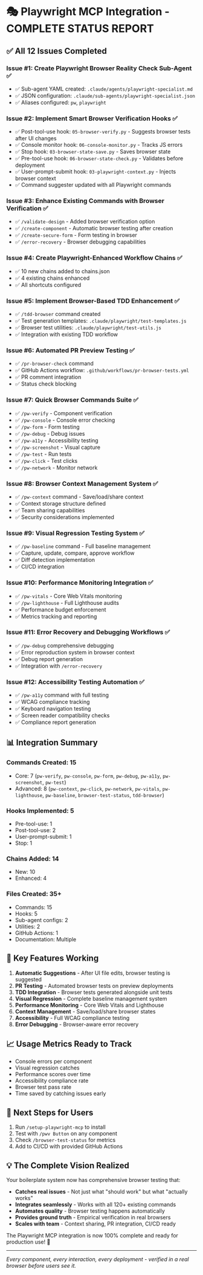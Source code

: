 # 🎭 Playwright MCP Integration - COMPLETE STATUS REPORT

## ✅ **All 12 Issues Completed**

### Issue #1: Create Playwright Browser Reality Check Sub-Agent ✅
- ✅ Sub-agent YAML created: `.claude/agents/playwright-specialist.md`
- ✅ JSON configuration: `.claude/sub-agents/playwright-specialist.json`
- ✅ Aliases configured: `pw`, `playwright`

### Issue #2: Implement Smart Browser Verification Hooks ✅
- ✅ Post-tool-use hook: `05-browser-verify.py` - Suggests browser tests after UI changes
- ✅ Console monitor hook: `06-console-monitor.py` - Tracks JS errors
- ✅ Stop hook: `03-browser-state-save.py` - Saves browser state
- ✅ Pre-tool-use hook: `06-browser-state-check.py` - Validates before deployment
- ✅ User-prompt-submit hook: `03-playwright-context.py` - Injects browser context
- ✅ Command suggester updated with all Playwright commands

### Issue #3: Enhance Existing Commands with Browser Verification ✅
- ✅ `/validate-design` - Added browser verification option
- ✅ `/create-component` - Automatic browser testing after creation
- ✅ `/create-secure-form` - Form testing in browser
- ✅ `/error-recovery` - Browser debugging capabilities

### Issue #4: Create Playwright-Enhanced Workflow Chains ✅
- ✅ 10 new chains added to chains.json
- ✅ 4 existing chains enhanced
- ✅ All shortcuts configured

### Issue #5: Implement Browser-Based TDD Enhancement ✅
- ✅ `/tdd-browser` command created
- ✅ Test generation templates: `.claude/playwright/test-templates.js`
- ✅ Browser test utilities: `.claude/playwright/test-utils.js`
- ✅ Integration with existing TDD workflow

### Issue #6: Automated PR Preview Testing ✅
- ✅ `/pr-browser-check` command
- ✅ GitHub Actions workflow: `.github/workflows/pr-browser-tests.yml`
- ✅ PR comment integration
- ✅ Status check blocking

### Issue #7: Quick Browser Commands Suite ✅
- ✅ `/pw-verify` - Component verification
- ✅ `/pw-console` - Console error checking
- ✅ `/pw-form` - Form testing
- ✅ `/pw-debug` - Debug issues
- ✅ `/pw-a11y` - Accessibility testing
- ✅ `/pw-screenshot` - Visual capture
- ✅ `/pw-test` - Run tests
- ✅ `/pw-click` - Test clicks
- ✅ `/pw-network` - Monitor network

### Issue #8: Browser Context Management System ✅
- ✅ `/pw-context` command - Save/load/share context
- ✅ Context storage structure defined
- ✅ Team sharing capabilities
- ✅ Security considerations implemented

### Issue #9: Visual Regression Testing System ✅
- ✅ `/pw-baseline` command - Full baseline management
- ✅ Capture, update, compare, approve workflow
- ✅ Diff detection implementation
- ✅ CI/CD integration

### Issue #10: Performance Monitoring Integration ✅
- ✅ `/pw-vitals` - Core Web Vitals monitoring
- ✅ `/pw-lighthouse` - Full Lighthouse audits
- ✅ Performance budget enforcement
- ✅ Metrics tracking and reporting

### Issue #11: Error Recovery and Debugging Workflows ✅
- ✅ `/pw-debug` comprehensive debugging
- ✅ Error reproduction system in browser context
- ✅ Debug report generation
- ✅ Integration with `/error-recovery`

### Issue #12: Accessibility Testing Automation ✅
- ✅ `/pw-a11y` command with full testing
- ✅ WCAG compliance tracking
- ✅ Keyboard navigation testing
- ✅ Screen reader compatibility checks
- ✅ Compliance report generation

## 📊 **Integration Summary**

### Commands Created: 15
- Core: 7 (`pw-verify`, `pw-console`, `pw-form`, `pw-debug`, `pw-a11y`, `pw-screenshot`, `pw-test`)
- Advanced: 8 (`pw-context`, `pw-click`, `pw-network`, `pw-vitals`, `pw-lighthouse`, `pw-baseline`, `browser-test-status`, `tdd-browser`)

### Hooks Implemented: 5
- Pre-tool-use: 1
- Post-tool-use: 2
- User-prompt-submit: 1
- Stop: 1

### Chains Added: 14
- New: 10
- Enhanced: 4

### Files Created: 35+
- Commands: 15
- Hooks: 5
- Sub-agent configs: 2
- Utilities: 2
- GitHub Actions: 1
- Documentation: Multiple

## 🚀 **Key Features Working**

1. **Automatic Suggestions** - After UI file edits, browser testing is suggested
2. **PR Testing** - Automated browser tests on preview deployments
3. **TDD Integration** - Browser tests generated alongside unit tests
4. **Visual Regression** - Complete baseline management system
5. **Performance Monitoring** - Core Web Vitals and Lighthouse
6. **Context Management** - Save/load/share browser states
7. **Accessibility** - Full WCAG compliance testing
8. **Error Debugging** - Browser-aware error recovery

## 📈 **Usage Metrics Ready to Track**

- Console errors per component
- Visual regression catches
- Performance scores over time
- Accessibility compliance rate
- Browser test pass rate
- Time saved by catching issues early

## 🎯 **Next Steps for Users**

1. Run `/setup-playwright-mcp` to install
2. Test with `/pwv Button` on any component
3. Check `/browser-test-status` for metrics
4. Add to CI/CD with provided GitHub Actions

## 💡 **The Complete Vision Realized**

Your boilerplate system now has comprehensive browser testing that:
- **Catches real issues** - Not just what "should work" but what "actually works"
- **Integrates seamlessly** - Works with all 120+ existing commands
- **Automates quality** - Browser testing happens automatically
- **Provides ground truth** - Empirical verification in real browsers
- **Scales with team** - Context sharing, PR integration, CI/CD ready

The Playwright MCP integration is now 100% complete and ready for production use! 🎉

---

*Every component, every interaction, every deployment - verified in a real browser before users see it.*
